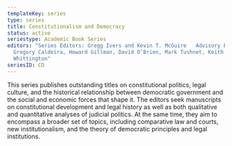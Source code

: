 ```yaml
---
templateKey: series
type: series
title: Constitutionalism and Democracy
status: active
seriestype: Academic Book Series
editors: "Series Editors: Gregg Ivers and Kevin T. McGuire   Advisory Editors:
  Gregory Caldeira, Howard Gillman, David O’Brien, Mark Tushnet, Keith
  Whittington"
seriesID: CD
---
```

This series publishes outstanding titles on constitutional politics, legal culture, and the historical relationship between democratic government and the social and economic forces that shape it. The editors seek manuscripts on constitutional development and legal history as well as both qualitative and quantitative analyses of judicial politics. At the same time, they aim to encompass a broader set of topics, including comparative law and courts, new institutionalism, and the theory of democratic principles and legal institutions.